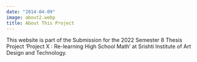 ```yaml
---
date: "2014-04-09"
image: about2.webp
title: About This Project
---
```


This website is part of the Submission for the 2022 Semester 8 Thesis Project ‘Project X : Re-learning High School Math’ at Srishti Institute of Art Design and Technology.